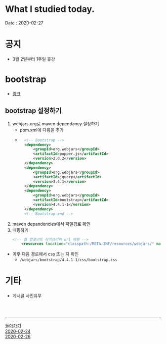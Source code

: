 # What I studied today.
Date : 2020-02-27

# 공지
- 3월 2일부터 1주일 휴강

# bootstrap
- [링크](https://getbootstrap.com/)
## bootstrap 설정하기
1. webjars.org로 maven dependancy 설정하기
    - pom.xml에 다음을 추가
    - ```xml
        <!-- Bootstrap -->
        <dependency>
            <groupId>org.webjars</groupId>
            <artifactId>popper.js</artifactId>
            <version>2.0.2</version>
        </dependency>
        <dependency>
            <groupId>org.webjars</groupId>
            <artifactId>jquery</artifactId>
            <version>3.4.1</version>
        </dependency>
        <dependency>
            <groupId>org.webjars</groupId>
            <artifactId>bootstrap</artifactId>
            <version>4.4.1-1</version>
        </dependency>
        <!-- Bootstrap-end -->
        ```
2. maven depandencies에서 파일경로 확인
3. 매핑하기
    ```xml
    <!-- 웹 컴포넌트 라이브러리 url 매핑 -->
        <resources location="classpath:/META-INF/resources/webjars/" mapping="/webjars/**"></resources>
    ```
- 이후 다음 경로에서 css 뜨는 지 확인
    - `/webjars/bootstrap/4.4.1-1/css/bootstrap.css`

# 기타
- 게시글 사진유무

<br><br><hr>

[돌아가기](../README.md)  
[2020-02-24](whatIStudied_200224.md)  
[2020-02-26](whatIStudied_200226.md)  














